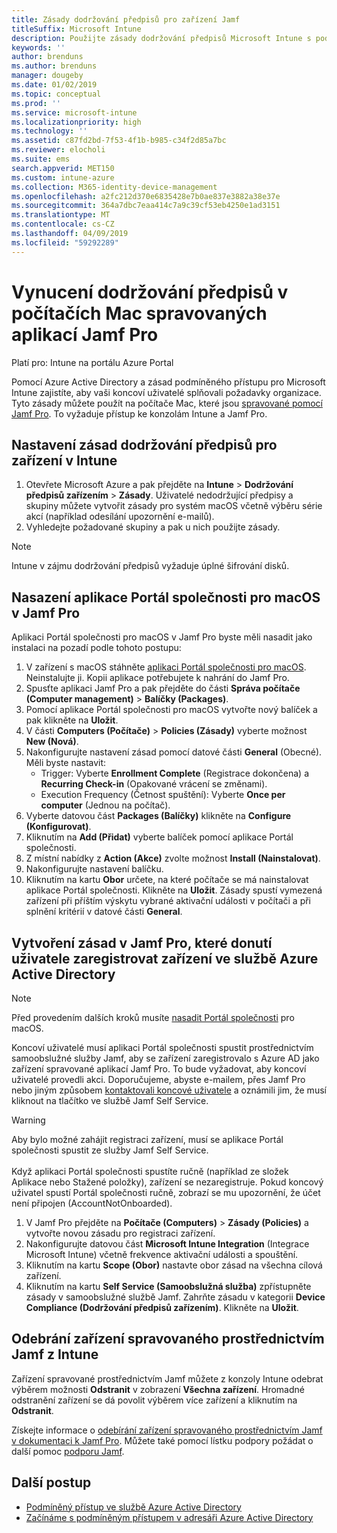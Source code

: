 ```yaml
---
title: Zásady dodržování předpisů pro zařízení Jamf
titleSuffix: Microsoft Intune
description: Použijte zásady dodržování předpisů Microsoft Intune s podmíněným přístupem Azure Active Directory k lepšímu zabezpečení zařízení spravovaných pomocí Jamf.
keywords: ''
author: brenduns
ms.author: brenduns
manager: dougeby
ms.date: 01/02/2019
ms.topic: conceptual
ms.prod: ''
ms.service: microsoft-intune
ms.localizationpriority: high
ms.technology: ''
ms.assetid: c87fd2bd-7f53-4f1b-b985-c34f2d85a7bc
ms.reviewer: elocholi
ms.suite: ems
search.appverid: MET150
ms.custom: intune-azure
ms.collection: M365-identity-device-management
ms.openlocfilehash: a2fc212d370e6835428e7b0ae837e3882a38e37e
ms.sourcegitcommit: 364a7dbc7eaa414c7a9c39cf53eb4250e1ad3151
ms.translationtype: MT
ms.contentlocale: cs-CZ
ms.lasthandoff: 04/09/2019
ms.locfileid: "59292289"
---
```

# <a name="enforce-compliance-on-macs-managed-with-jamf-pro"></a>Vynucení dodržování předpisů v počítačích Mac spravovaných aplikací Jamf Pro

Platí pro: Intune na portálu Azure Portal

Pomocí Azure Active Directory a zásad podmíněného přístupu pro Microsoft Intune zajistíte, aby vaši koncoví uživatelé splňovali požadavky organizace. Tyto zásady můžete použít na počítače Mac, které jsou [spravované pomocí Jamf Pro](conditional-access-integrate-jamf.md). To vyžaduje přístup ke konzolám Intune a Jamf Pro.

## <a name="set-up-device-compliance-policies-in-intune"></a>Nastavení zásad dodržování předpisů pro zařízení v Intune

1. Otevřete Microsoft Azure a pak přejděte na **Intune** > **Dodržování předpisů zařízením** > **Zásady**. Uživatelé nedodržující předpisy a skupiny můžete vytvořit zásady pro systém macOS včetně výběru série akcí (například odesílání upozornění e-mailů).
2. Vyhledejte požadované skupiny a pak u nich použijte zásady.

> [!Note]
> Intune v zájmu dodržování předpisů vyžaduje úplné šifrování disků.

## <a name="deploy-the-company-portal-app-for-macos-in-jamf-pro"></a>Nasazení aplikace Portál společnosti pro macOS v Jamf Pro

Aplikaci Portál společnosti pro macOS v Jamf Pro byste měli nasadit jako instalaci na pozadí podle tohoto postupu:

1. V zařízení s macOS stáhněte [aplikaci Portál společnosti pro macOS](https://go.microsoft.com/fwlink/?linkid=862280). Neinstalujte ji. Kopii aplikace potřebujete k nahrání do Jamf Pro.
2. Spusťte aplikaci Jamf Pro a pak přejděte do části **Správa počítače (Computer management)** > **Balíčky (Packages)**.
3. Pomocí aplikace Portál společnosti pro macOS vytvořte nový balíček a pak klikněte na **Uložit**.
4. V části **Computers (Počítače)** > **Policies (Zásady)** vyberte možnost **New (Nová)**.
5. Nakonfigurujte nastavení zásad pomocí datové části **General** (Obecné). Měli byste nastavit:
   - Trigger: Vyberte **Enrollment Complete** (Registrace dokončena) a **Recurring Check-in** (Opakované vrácení se změnami).
   - Execution Frequency (Četnost spuštění): Vyberte **Once per computer** (Jednou na počítač).
6. Vyberte datovou část **Packages (Balíčky)** klikněte na **Configure (Konfigurovat)**.
7. Kliknutím na **Add (Přidat)** vyberte balíček pomocí aplikace Portál společnosti.
8. Z místní nabídky z **Action (Akce)** zvolte možnost **Install (Nainstalovat)**.
9. Nakonfigurujte nastavení balíčku.
10. Kliknutím na kartu **Obor** určete, na které počítače se má nainstalovat aplikace Portál společnosti. Klikněte na **Uložit**. Zásady spustí vymezená zařízení při příštím výskytu vybrané aktivační události v počítači a při splnění kritérií v datové části **General**.

## <a name="create-a-policy-in-jamf-pro-to-have-users-register-their-devices-with-azure-active-directory"></a>Vytvoření zásad v Jamf Pro, které donutí uživatele zaregistrovat zařízení ve službě Azure Active Directory

> [!NOTE]
> Před provedením dalších kroků musíte [nasadit Portál společnosti](conditional-access-assign-jamf.md#deploy-the-company-portal-app-for-macos-in-jamf-pro) pro macOS.  

Koncoví uživatelé musí aplikaci Portál společnosti spustit prostřednictvím samoobslužné služby Jamf, aby se zařízení zaregistrovalo s Azure AD jako zařízení spravované aplikací Jamf Pro. To bude vyžadovat, aby koncoví uživatelé provedli akci. Doporučujeme, abyste e-mailem, přes Jamf Pro nebo jiným způsobem [kontaktovali koncové uživatele](end-user-educate.md) a oznámili jim, že musí kliknout na tlačítko ve službě Jamf Self Service.

> [!WARNING]
> Aby bylo možné zahájit registraci zařízení, musí se aplikace Portál společnosti spustit ze služby Jamf Self Service. <br><br>Když aplikaci Portál společnosti spustíte ručně (například ze složek Aplikace nebo Stažené položky), zařízení se nezaregistruje. Pokud koncový uživatel spustí Portál společnosti ručně, zobrazí se mu upozornění, že účet není připojen (AccountNotOnboarded).

1. V Jamf Pro přejděte na **Počítače (Computers)** > **Zásady (Policies)** a vytvořte novou zásadu pro registraci zařízení.
2. Nakonfigurujte datovou část **Microsoft Intune Integration** (Integrace Microsoft Intune) včetně frekvence aktivační události a spouštění.
3. Kliknutím na kartu **Scope (Obor)** nastavte obor zásad na všechna cílová zařízení.
4. Kliknutím na kartu **Self Service (Samoobslužná služba)** zpřístupněte zásady v samoobslužné službě Jamf. Zahrňte zásadu v kategorii **Device Compliance (Dodržování předpisů zařízením)**. Klikněte na **Uložit**.

## <a name="removing-a-jamf-managed-device-from-intune"></a>Odebrání zařízení spravovaného prostřednictvím Jamf z Intune

Zařízení spravované prostřednictvím Jamf můžete z konzoly Intune odebrat výběrem možnosti **Odstranit** v zobrazení **Všechna zařízení**. Hromadné odstranění zařízení se dá povolit výběrem více zařízení a kliknutím na **Odstranit**.

Získejte informace o [odebírání zařízení spravovaného prostřednictvím Jamf v dokumentaci k Jamf Pro](https://www.jamf.com/jamf-nation/articles/80/unmanaging-computers-while-preserving-their-inventory-information). Můžete také pomocí lístku podpory požádat o další pomoc [podporu Jamf](https://www.jamf.com/support/). 

## <a name="next-steps"></a>Další postup

- [Podmíněný přístup ve službě Azure Active Directory](https://docs.microsoft.com/azure/active-directory/active-directory-conditional-access-azure-portal)
- [Začínáme s podmíněným přístupem v adresáři Azure Active Directory](https://docs.microsoft.com/azure/active-directory/active-directory-conditional-access-azure-portal-get-started)
